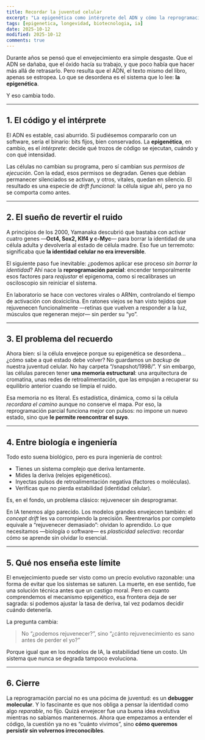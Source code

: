 ```yaml
---
title: Recordar la juventud celular
excerpt: "La epigenética como intérprete del ADN y cómo la reprogramación parcial abre la puerta a rejuvenecer sin borrar la identidad celular."
tags: [epigenetica, longevidad, biotecnologia, ia]
date: 2025-10-12
modified: 2025-10-12
comments: true
---
```


Durante años se pensó que el envejecimiento era simple desgaste. Que el ADN se dañaba, que el óxido hacía su trabajo, y que poco había que hacer más allá de retrasarlo.
Pero resulta que el ADN, el texto mismo del libro, apenas se estropea. Lo que se desordena es el sistema que lo lee: **la epigenética**.

Y eso cambia todo.

---

## 1. El código y el intérprete

El ADN es estable, casi aburrido. Si pudiésemos compararlo con un software, sería el binario: bits fijos, bien conservados.
La **epigenética**, en cambio, es el *intérprete*: decide qué trozos de código se ejecutan, cuándo y con qué intensidad.

Las células no cambian su programa, pero sí cambian sus *permisos de ejecución*. Con la edad, esos permisos se degradan. Genes que debían permanecer silenciados se activan, y otros, vitales, quedan en silencio.
El resultado es una especie de *drift funcional*: la célula sigue ahí, pero ya no se comporta como antes.

---

## 2. El sueño de revertir el ruido

A principios de los 2000, Yamanaka descubrió que bastaba con activar cuatro genes —**Oct4, Sox2, Klf4 y c-Myc**— para borrar la identidad de una célula adulta y devolverla al estado de célula madre.
Eso fue un terremoto: significaba que **la identidad celular no era irreversible**.

El siguiente paso fue inevitable: ¿podemos aplicar ese proceso *sin borrar la identidad*?
Ahí nace la **reprogramación parcial**: encender temporalmente esos factores para *reajustar* el epigenoma, como si recalibrases un osciloscopio sin reiniciar el sistema.

En laboratorio se hace con vectores virales o ARNm, controlando el tiempo de activación con doxiciclina.
En ratones viejos se han visto tejidos que rejuvenecen funcionalmente —retinas que vuelven a responder a la luz, músculos que regeneran mejor— sin perder su “yo”.

---

## 3. El problema del recuerdo

Ahora bien: si la célula envejece porque su epigenética se desordena… ¿cómo sabe a qué estado debe volver?
No guardamos un *backup* de nuestra juventud celular. No hay carpeta “/snapshot/1998/”.
Y sin embargo, las células parecen tener **una memoria estructural**: una arquitectura de cromatina, unas redes de retroalimentación, que las empujan a recuperar su equilibrio anterior cuando se limpia el ruido.

Esa memoria no es literal. Es estadística, dinámica, como si la célula *recordara el camino* aunque no conserve el mapa.
Por eso, la reprogramación parcial funciona mejor con pulsos: no impone un nuevo estado, sino que **le permite reencontrar el suyo**.

---

## 4. Entre biología e ingeniería

Todo esto suena biológico, pero es pura ingeniería de control:

* Tienes un sistema complejo que deriva lentamente.
* Mides la deriva (relojes epigenéticos).
* Inyectas pulsos de retroalimentación negativa (factores o moléculas).
* Verificas que no pierda estabilidad (identidad celular).

Es, en el fondo, un problema clásico: rejuvenecer sin desprogramar.

En IA tenemos algo parecido. Los modelos grandes envejecen también: el *concept drift* les va corrompiendo la precisión. Reentrenarlos por completo equivale a “rejuvenecer demasiado”: olvidan lo aprendido.
Lo que necesitamos —biología o software— es *plasticidad selectiva*: recordar cómo se aprende sin olvidar lo esencial.

---

## 5. Qué nos enseña este límite

El envejecimiento puede ser visto como un precio evolutivo razonable: una forma de evitar que los sistemas se saturen.
La muerte, en ese sentido, fue una solución técnica antes que un castigo moral.
Pero en cuanto comprendemos el mecanismo epigenético, esa frontera deja de ser sagrada: si podemos ajustar la tasa de deriva, tal vez podamos decidir cuándo detenerla.

La pregunta cambia:

> No “¿podemos rejuvenecer?”, sino “¿cánto rejuvenecimiento es sano antes de perder el yo?”

Porque igual que en los modelos de IA, la estabilidad tiene un costo. Un sistema que nunca se degrada tampoco evoluciona.

---

## 6. Cierre

La reprogramación parcial no es una pócima de juventud: es un **debugger molecular**.
Y lo fascinante es que nos obliga a pensar la identidad como algo *reparable*, no fijo.
Quizá envejecer fue una buena idea evolutiva mientras no sabíamos mantenernos.
Ahora que empezamos a entender el código, la cuestión ya no es “cuánto vivimos”, sino **cómo queremos persistir sin volvernos irreconocibles**.

